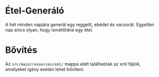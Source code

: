 # Étel-Generáló

A hét minden napjára generál egy reggelit, ebédet és vacsorát.
Egyetlen nap sincs olyan, hogy ismétlődne egy étel.

# Bővítés

Az `src/main/resources/xml/` mappa alatt találhatóak az xml fájlok,
amelyeket igény esetén lehet bővíteni.
